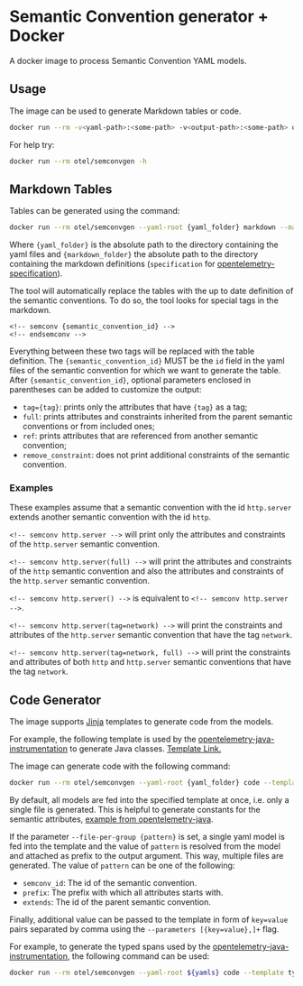 # Semantic Convention generator + Docker

A docker image to process Semantic Convention YAML models.

## Usage

The image can be used to generate Markdown tables or code.

```bash
docker run --rm -v<yaml-path>:<some-path> -v<output-path>:<some-path> otel/semconvgen [OPTION]
```

For help try:

```bash
docker run --rm otel/semconvgen -h
```

## Markdown Tables

Tables can be generated using the command:

```bash
docker run --rm otel/semconvgen --yaml-root {yaml_folder} markdown --markdown-root {markdown_folder}
```

Where `{yaml_folder}` is the absolute path to the directory containing the yaml files and
`{markdown_folder}` the absolute path to the directory containing the markdown definitions
(`specification` for [opentelemetry-specification](https://github.com/open-telemetry/opentelemetry-specification/tree/master/)).

The tool will automatically replace the tables with the up to date definition of the semantic conventions.
To do so, the tool looks for special tags in the markdown.

```
<!-- semconv {semantic_convention_id} -->
<!-- endsemconv -->
```

Everything between these two tags will be replaced with the table definition.
The `{semantic_convention_id}` MUST be the `id` field in the yaml files of the semantic convention
for which we want to generate the table.
After `{semantic_convention_id}`, optional parameters enclosed in parentheses can be added to customize the output:

- `tag={tag}`: prints only the attributes that have `{tag}` as a tag;
- `full`: prints attributes and constraints inherited from the parent semantic conventions or from included ones;
- `ref`: prints attributes that are referenced from another semantic convention;
- `remove_constraint`: does not print additional constraints of the semantic convention.

### Examples

These examples assume that a semantic convention with the id `http.server` extends another semantic convention with the id `http`.

`<!-- semconv http.server -->` will print only the attributes and constraints of the `http.server` semantic
convention.

`<!-- semconv http.server(full) -->` will print the attributes and constraints of the `http` semantic
convention and also the attributes and constraints of the `http.server` semantic convention.

`<!-- semconv http.server() -->` is equivalent to `<!-- semconv http.server -->`.

`<!-- semconv http.server(tag=network) -->` will print the constraints and attributes of the `http.server` semantic
convention that have the tag `network`.

`<!-- semconv http.server(tag=network, full) -->` will print the constraints and attributes of both `http` and `http.server`
semantic conventions that have the tag `network`.

## Code Generator

The image supports [Jinja](https://jinja.palletsprojects.com/en/2.11.x/) templates to generate code from the models.

For example, the following template is used by the [opentelemetry-java-instrumentation](https://github.com/open-telemetry/opentelemetry-java-instrumentation/tree/master/instrumentation-api/src/main/java/io/opentelemetry/instrumentation/api/typedspan)
to generate Java classes. [Template Link.](https://gist.github.com/thisthat/7e34742f4a7f1b5df57118f859a19c3b)

The image can generate code with the following command:

```bash
docker run --rm otel/semconvgen --yaml-root {yaml_folder} code --template {jinja-file} --output {output-file}
```

By default, all models are fed into the specified template at once, i.e. only a single file is generated.
This is helpful to generate constants for the semantic attributes, [example from opentelemetry-java](https://github.com/open-telemetry/opentelemetry-java/tree/main/buildscripts/semantic-convention).

If the parameter `--file-per-group {pattern}` is set, a single yaml model is fed into the template
and the value of `pattern` is resolved from the model and attached as prefix to the output argument.
This way, multiple files are generated. The value of `pattern` can be one of the following:

- `semconv_id`: The id of the semantic convention.
- `prefix`: The prefix with which all attributes starts with.
- `extends`: The id of the parent semantic convention.

Finally, additional value can be passed to the template in form of `key=value` pairs separated by
comma using the `--parameters [{key=value},]+` flag.

For example, to generate the typed spans used by the [opentelemetry-java-instrumentation](https://github.com/open-telemetry/opentelemetry-java-instrumentation/tree/master/instrumentation-api/src/main/java/io/opentelemetry/instrumentation/api/typedspan), the following command can be used:

```bash
docker run --rm otel/semconvgen --yaml-root ${yamls} code --template typed_span_class.java.j2 --file-per-group semconv_id -o ${output}/Span.java
```
